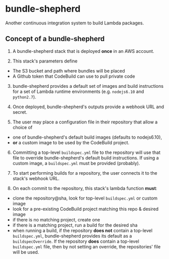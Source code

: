 # bundle-shepherd

Another continuous integration system to build Lambda packages.

## Concept of a bundle-shepherd

1. A bundle-shepherd stack that is deployed **once** in an AWS account.

2. This stack's parameters define
  - The S3 bucket and path where bundles will be placed
  - A Github token that CodeBuild can use to pull private code

3. bundle-shepherd provides a default set of images and build instructions for a set of Lambda runtime environments (e.g. `nodejs6.10` and `python2.7`).

4. Once deployed, bundle-shepherd's outputs provide a webhook URL and secret.

5. The user may place a configuration file in their repository that allow a choice of
  - one of bundle-shepherd's default build images (defaults to nodejs6.10),
  - **or** a custom image to be used by the CodeBuild project.

6. Committing a top-level `buildspec.yml` file to the repository will use that file to override bundle-shepherd's default build instructions. If using a custom image, a `buildspec.yml` must be provided (probably).

7. To start performing builds for a repository, the user connects it to the stack's webhook URL.

8. On each commit to the repository, this stack's lambda function **must**:
  - clone the repository@sha, look for top-level `buildspec.yml` or custom image
  - look for a pre-existing CodeBuild project matching this repo & desired image
  - if there is no matching project, create one
  - if there is a matching project, run a build for the desired sha
  - when running a build, if the repository **does not** contain a top-level `buildspec.yml`, bundle-shepherd provides its default as a `buildspecOverride`. If the repository **does** contain a top-level `buildspec.yml` file, then by not setting an override, the repositories' file will be used.
